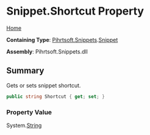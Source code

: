 # Snippet\.Shortcut Property

[Home](../../../../README.md)

**Containing Type**: [Pihrtsoft.Snippets](../../README.md)\.[Snippet](../README.md)

**Assembly**: Pihrtsoft\.Snippets\.dll

## Summary

Gets or sets snippet shortcut\.

```csharp
public string Shortcut { get; set; }
```

### Property Value

System\.[String](https://docs.microsoft.com/en-us/dotnet/api/system.string)

